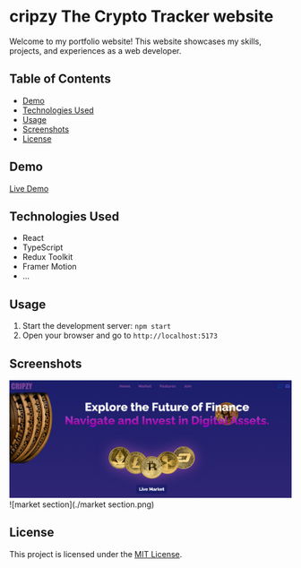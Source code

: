 # cripzy The Crypto Tracker website

Welcome to my portfolio website! This website showcases my skills, projects, and experiences as a web developer.

## Table of Contents
- [Demo](#demo)
- [Technologies Used](#technologies-used)
- [Usage](#usage)
- [Screenshots](#screenshots)
- [License](#license)

## Demo
[Live Demo](#your-live-demo-link)

## Technologies Used
- React
- TypeScript
- Redux Toolkit
- Framer Motion
- ...

## Usage
1. Start the development server: `npm start`
2. Open your browser and go to `http://localhost:5173`

## Screenshots
![home section](./homeSection.png)
![market section](./market section.png)

## License
This project is licensed under the [MIT License](LICENSE).
